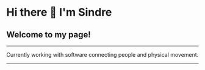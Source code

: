 # Hi there 👋 I'm Sindre


## Welcome to my page!

***

Currently working with software connecting people and physical movement.

***

<!--![Sindre's GitHub stats](https://github-readme-stats.vercel.app/api?username=filoteemo&theme=dark)-->


<!--[![Top Langs](https://github-readme-stats.vercel.app/api/top-langs/?username=filoteemo&langs_count=8&layout=compact)](https://github.com/filoteemo/github-readme-stats) -->
<!--
**Filoteemo/Filoteemo** is a ✨ _special_ ✨ repository because its `README.md` (this file) appears on your GitHub profile.

Here are some ideas to get you started:

- 🔭 I’m currently working on ...
- 🌱 I’m currently learning ...
- 👯 I’m looking to collaborate on ...
- 🤔 I’m looking for help with ...
- 💬 Ask me about ...
- 📫 How to reach me: ...
- 😄 Pronouns: ...
- ⚡ Fun fact: ...
-->
